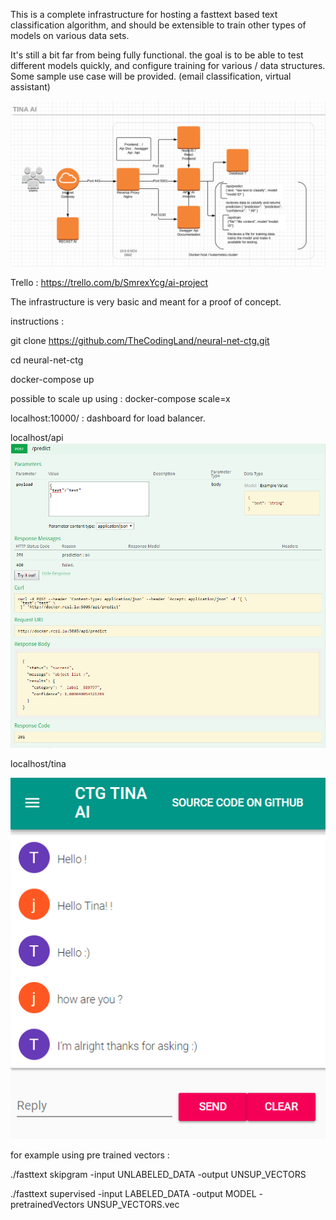 This is a complete infrastructure for hosting a fasttext based text classification algorithm, and should be extensible to train other types of models on various data sets.

It's still a bit far from being fully functional. the goal is to be able to test different models quickly, and configure training for various / data structures. Some sample use case will be provided. (email classification, virtual assistant)


![alt text](https://github.com/TheCodingLand/neural-net-ctg/blob/master/architecture.png?raw=true)

Trello : 
https://trello.com/b/SmrexYcg/ai-project

The infrastructure is very basic and meant for a proof of concept.

instructions : 

git clone https://github.com/TheCodingLand/neural-net-ctg.git

cd neural-net-ctg

docker-compose up

possible to scale up using :
docker-compose <service> scale=x


localhost:10000/ : dashboard for load balancer.

localhost/api
![alt text](https://github.com/TheCodingLand/neural-net-ctg/blob/master/restapi.png?raw=true)


localhost/tina

![alt text](https://github.com/TheCodingLand/neural-net-ctg/blob/master/tinaaifrontend-wip.png?raw=true)


for example using pre trained vectors :

./fasttext skipgram -input UNLABELED_DATA -output UNSUP_VECTORS

./fasttext supervised -input LABELED_DATA -output MODEL -pretrainedVectors UNSUP_VECTORS.vec
 

